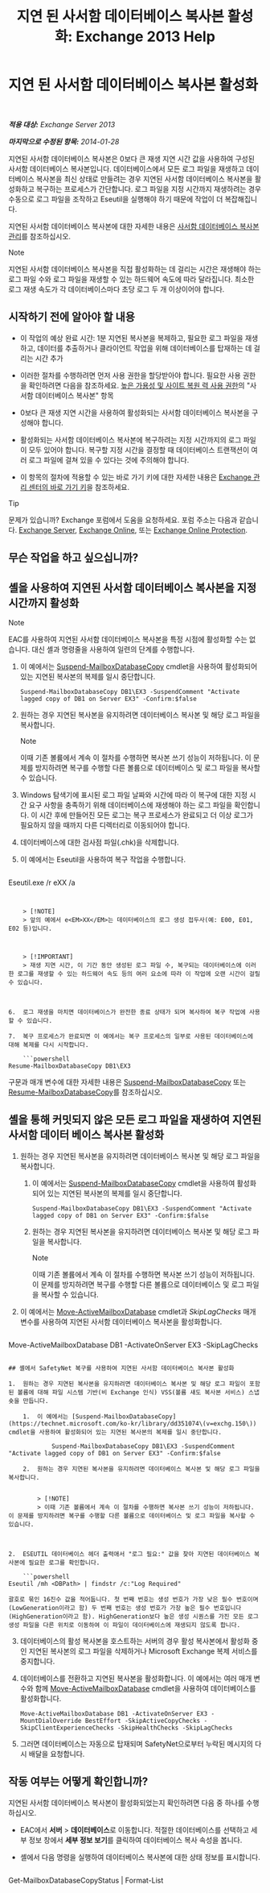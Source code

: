 ﻿---
title: '지연 된 사서함 데이터베이스 복사본 활성화: Exchange 2013 Help'
TOCTitle: 지연 된 사서함 데이터베이스 복사본 활성화
ms:assetid: 493d9c40-644d-49d6-9291-949acbcfdcb6
ms:mtpsurl: https://technet.microsoft.com/ko-kr/library/Dd979786(v=EXCHG.150)
ms:contentKeyID: 50483030
ms.date: 05/22/2018
mtps_version: v=EXCHG.150
ms.translationtype: MT
---

# 지연 된 사서함 데이터베이스 복사본 활성화

 

_**적용 대상:** Exchange Server 2013_

_**마지막으로 수정된 항목:** 2014-01-28_

지연된 사서함 데이터베이스 복사본은 0보다 큰 재생 지연 시간 값을 사용하여 구성된 사서함 데이터베이스 복사본입니다. 데이터베이스에서 모든 로그 파일을 재생하고 데이터베이스 복사본을 최신 상태로 만들려는 경우 지연된 사서함 데이터베이스 복사본을 활성화하고 복구하는 프로세스가 간단합니다. 로그 파일을 지정 시간까지 재생하려는 경우 수동으로 로그 파일을 조작하고 Eseutil을 실행해야 하기 때문에 작업이 더 복잡해집니다.

지연된 사서함 데이터베이스 복사본에 대한 자세한 내용은 [사서함 데이터베이스 복사본 관리](managing-mailbox-database-copies-exchange-2013-help.md)를 참조하십시오.


> [!NOTE]
> 지연된 사서함 데이터베이스 복사본을 직접 활성화하는 데 걸리는 시간은 재생해야 하는 로그 파일 수와 로그 파일을 재생할 수 있는 하드웨어 속도에 따라 달라집니다. 최소한 로그 재생 속도가 각 데이터베이스마다 초당 로그 두 개 이상이어야 합니다.



## 시작하기 전에 알아야 할 내용

  - 이 작업의 예상 완료 시간: 1분 지연된 복사본을 복제하고, 필요한 로그 파일을 재생하고, 데이터를 추출하거나 클라이언트 작업을 위해 데이터베이스를 탑재하는 데 걸리는 시간 추가

  - 이러한 절차를 수행하려면 먼저 사용 권한을 할당받아야 합니다. 필요한 사용 권한을 확인하려면 다음을 참조하세요. [높은 가용성 및 사이트 복원 력 사용 권한](high-availability-and-site-resilience-permissions-exchange-2013-help.md)의 "사서함 데이터베이스 복사본" 항목

  - 0보다 큰 재생 지연 시간을 사용하여 활성화되는 사서함 데이터베이스 복사본을 구성해야 합니다.

  - 활성화되는 사서함 데이터베이스 복사본에 복구하려는 지정 시간까지의 로그 파일이 모두 있어야 합니다. 복구할 지정 시간을 결정할 때 데이터베이스 트랜잭션이 여러 로그 파일에 걸쳐 있을 수 있다는 것에 주의해야 합니다.

  - 이 항목의 절차에 적용할 수 있는 바로 가기 키에 대한 자세한 내용은 [Exchange 관리 센터의 바로 가기 키](keyboard-shortcuts-in-the-exchange-admin-center-exchange-online-protection-help.md)을 참조하세요.


> [!TIP]
> 문제가 있습니까? Exchange 포럼에서 도움을 요청하세요. 포럼 주소는 다음과 같습니다. <A href="https://go.microsoft.com/fwlink/p/?linkid=60612">Exchange Server</A>, <A href="https://go.microsoft.com/fwlink/p/?linkid=267542">Exchange Online</A>, 또는 <A href="https://go.microsoft.com/fwlink/p/?linkid=285351">Exchange Online Protection</A>.



## 무슨 작업을 하고 싶으십니까?

## 셸을 사용하여 지연된 사서함 데이터베이스 복사본을 지정 시간까지 활성화


> [!NOTE]
> EAC를 사용하여 지연된 사서함 데이터베이스 복사본을 특정 시점에 활성화할 수는 없습니다. 대신 셸과 명령줄을 사용하여 일련의 단계를 수행합니다.



1.  이 예에서는 [Suspend-MailboxDatabaseCopy](https://technet.microsoft.com/ko-kr/library/dd351074\(v=exchg.150\)) cmdlet을 사용하여 활성화되어 있는 지연된 복사본의 복제를 일시 중단합니다.
    
        Suspend-MailboxDatabaseCopy DB1\EX3 -SuspendComment "Activate lagged copy of DB1 on Server EX3" -Confirm:$false

2.  원하는 경우 지연된 복사본을 유지하려면 데이터베이스 복사본 및 해당 로그 파일을 복사합니다.
    

    > [!NOTE]
    > 이때 기존 볼륨에서 계속 이 절차를 수행하면 복사본 쓰기 성능이 저하됩니다. 이 문제를 방지하려면 복구를 수행할 다른 볼륨으로 데이터베이스 및 로그 파일을 복사할 수 있습니다.



3.  Windows 탐색기에 표시된 로그 파일 날짜와 시간에 따라 이 복구에 대한 지정 시간 요구 사항을 충족하기 위해 데이터베이스에 재생해야 하는 로그 파일을 확인합니다. 이 시간 후에 만들어진 모든 로그는 복구 프로세스가 완료되고 더 이상 로그가 필요하지 않을 때까지 다른 디렉터리로 이동되어야 합니다.

4.  데이터베이스에 대한 검사점 파일(.chk)을 삭제합니다.

5.  이 예에서는 Eseutil을 사용하여 복구 작업을 수행합니다.
    
    ```powershell
Eseutil.exe /r eXX /a
```
    

    > [!NOTE]
    > 앞의 예에서 e<EM>XX</EM>는 데이터베이스의 로그 생성 접두사(예: E00, E01, E02 등)입니다.

    

    > [!IMPORTANT]
    > 재생 지연 시간, 이 기간 동안 생성된 로그 파일 수, 복구되는 데이터베이스에 이러한 로그를 재생할 수 있는 하드웨어 속도 등의 여러 요소에 따라 이 작업에 오랜 시간이 걸릴 수 있습니다.



6.  로그 재생을 마치면 데이터베이스가 완전한 종료 상태가 되며 복사하여 복구 작업에 사용할 수 있습니다.

7.  복구 프로세스가 완료되면 이 예에서는 복구 프로세스의 일부로 사용된 데이터베이스에 대해 복제를 다시 시작합니다.
    
    ```powershell
Resume-MailboxDatabaseCopy DB1\EX3
```

구문과 매개 변수에 대한 자세한 내용은 [Suspend-MailboxDatabaseCopy](https://technet.microsoft.com/ko-kr/library/dd351074\(v=exchg.150\)) 또는 [Resume-MailboxDatabaseCopy](https://technet.microsoft.com/ko-kr/library/dd335220\(v=exchg.150\))를 참조하십시오.

## 셸을 통해 커밋되지 않은 모든 로그 파일을 재생하여 지연된 사서함 데이터 베이스 복사본 활성화

1.  원하는 경우 지연된 복사본을 유지하려면 데이터베이스 복사본 및 해당 로그 파일을 복사합니다.
    
    1.  이 예에서는 [Suspend-MailboxDatabaseCopy](https://technet.microsoft.com/ko-kr/library/dd351074\(v=exchg.150\)) cmdlet을 사용하여 활성화되어 있는 지연된 복사본의 복제를 일시 중단합니다.
        
            Suspend-MailboxDatabaseCopy DB1\EX3 -SuspendComment "Activate lagged copy of DB1 on Server EX3" -Confirm:$false
    
    2.  원하는 경우 지연된 복사본을 유지하려면 데이터베이스 복사본 및 해당 로그 파일을 복사합니다.
        

        > [!NOTE]
        > 이때 기존 볼륨에서 계속 이 절차를 수행하면 복사본 쓰기 성능이 저하됩니다. 이 문제를 방지하려면 복구를 수행할 다른 볼륨으로 데이터베이스 및 로그 파일을 복사할 수 있습니다.



2.  이 예에서는 [Move-ActiveMailboxDatabase](https://technet.microsoft.com/ko-kr/library/dd298068\(v=exchg.150\)) cmdlet과 *SkipLagChecks* 매개 변수를 사용하여 지연된 사서함 데이터베이스 복사본을 활성화합니다.
    
    ```powershell
Move-ActiveMailboxDatabase DB1 -ActivateOnServer EX3 -SkipLagChecks
```

## 셸에서 SafetyNet 복구를 사용하여 지연된 사서함 데이터베이스 복사본 활성화

1.  원하는 경우 지연된 복사본을 유지하려면 데이터베이스 복사본 및 해당 로그 파일이 포함된 볼륨에 대해 파일 시스템 기반(비 Exchange 인식) VSS(볼륨 섀도 복사본 서비스) 스냅숏을 만듭니다.
    
    1.  이 예에서는 [Suspend-MailboxDatabaseCopy](https://technet.microsoft.com/ko-kr/library/dd351074\(v=exchg.150\)) cmdlet을 사용하여 활성화되어 있는 지연된 복사본의 복제를 일시 중단합니다.
        
            Suspend-MailboxDatabaseCopy DB1\EX3 -SuspendComment "Activate lagged copy of DB1 on Server EX3" -Confirm:$false
    
    2.  원하는 경우 지연된 복사본을 유지하려면 데이터베이스 복사본 및 해당 로그 파일을 복사합니다.
        

        > [!NOTE]
        > 이때 기존 볼륨에서 계속 이 절차를 수행하면 복사본 쓰기 성능이 저하됩니다. 이 문제를 방지하려면 복구를 수행할 다른 볼륨으로 데이터베이스 및 로그 파일을 복사할 수 있습니다.



2.  ESEUTIL 데이터베이스 헤더 출력애서 "로그 필요:" 값을 찾아 지연된 데이터베이스 복사본에 필요한 로그를 확인합니다.
    
    ```powershell
Eseutil /mh <DBPath> | findstr /c:"Log Required"
```
    
    괄호로 묶인 16진수 값을 적어둡니다. 첫 번째 번호는 생성 번호가 가장 낮은 필수 번호이며(LowGeneration이라고 함) 두 번째 번호는 생성 번호가 가장 높은 필수 번호입니다(HighGeneration이라고 함). HighGeneration보다 높은 생성 시퀀스를 가진 모든 로그 생성 파일을 다른 위치로 이동하여 이 파일이 데이터베이스에 재생되지 않도록 합니다.

3.  데이터베이스의 활성 복사본을 호스트하는 서버의 경우 활성 복사본에서 활성화 중인 지연된 복사본의 로그 파일을 삭제하거나 Microsoft Exchange 복제 서비스를 중지합니다.

4.  데이터베이스를 전환하고 지연된 복사본을 활성화합니다. 이 예에서는 여러 매개 변수와 함께 [Move-ActiveMailboxDatabase](https://technet.microsoft.com/ko-kr/library/dd298068\(v=exchg.150\)) cmdlet을 사용하여 데이터베이스를 활성화합니다.
    
        Move-ActiveMailboxDatabase DB1 -ActivateOnServer EX3 -MountDialOverride BestEffort -SkipActiveCopyChecks -SkipClientExperienceChecks -SkipHealthChecks -SkipLagChecks

5.  그러면 데이터베이스는 자동으로 탑재되며 SafetyNet으로부터 누락된 메시지의 다시 배달을 요청합니다.

## 작동 여부는 어떻게 확인합니까?

지연된 사서함 데이터베이스 복사본이 활성화되었는지 확인하려면 다음 중 하나를 수행하십시오.

  - EAC에서 **서버** \> **데이터베이스**로 이동합니다. 적절한 데이터베이스를 선택하고 세부 정보 창에서 **세부 정보 보기**를 클릭하여 데이터베이스 복사 속성을 봅니다.

  - 셸에서 다음 명령을 실행하여 데이터베이스 복사본에 대한 상태 정보를 표시합니다.
    
    ```powershell
Get-MailboxDatabaseCopyStatus <DatabaseCopyName> | Format-List
```

